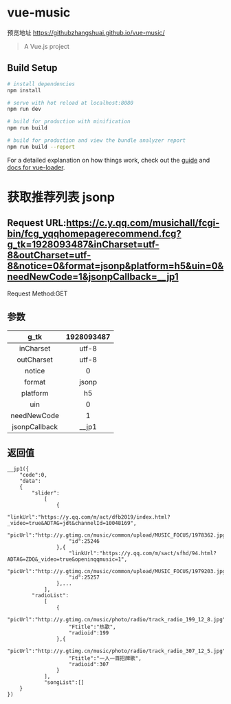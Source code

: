 # vue-music
预览地址
https://githubzhangshuai.github.io/vue-music/

> A Vue.js project

## Build Setup

``` bash
# install dependencies
npm install

# serve with hot reload at localhost:8080
npm run dev

# build for production with minification
npm run build

# build for production and view the bundle analyzer report
npm run build --report
```

For a detailed explanation on how things work, check out the [guide](http://vuejs-templates.github.io/webpack/) and [docs for vue-loader](http://vuejs.github.io/vue-loader).

# 获取推荐列表 jsonp
## Request URL:https://c.y.qq.com/musichall/fcgi-bin/fcg_yqqhomepagerecommend.fcg?g_tk=1928093487&inCharset=utf-8&outCharset=utf-8&notice=0&format=jsonp&platform=h5&uin=0&needNewCode=1&jsonpCallback=__jp1
Request Method:GET
## 参数
| g_tk | 1928093487 |
:-:|:-:|
inCharset | utf-8 | 
outCharset | utf-8 |
notice | 0 |
format | jsonp |
platform | h5 | 
uin | 0 |
needNewCode | 1 |
jsonpCallback | __jp1 |
## 返回值
    __jp1({
        "code":0,
        "data":
        {
            "slider":
                [
                    {
                        "linkUrl":"https://y.qq.com/m/act/dfb2019/index.html?_video=true&ADTAG=jdt&channelId=10048169",
                        "picUrl":"http://y.gtimg.cn/music/common/upload/MUSIC_FOCUS/1978362.jpg",
                        "id":25246
                    },{
                        "linkUrl":"https://y.qq.com/m/sact/sfhd/94.html?ADTAG=ZDQ&_video=true&openinqqmusic=1",
                        "picUrl":"http://y.gtimg.cn/music/common/upload/MUSIC_FOCUS/1979203.jpg",
                        "id":25257
                    },...
                ],
            "radioList":
                [
                    {
                        "picUrl":"http://y.gtimg.cn/music/photo/radio/track_radio_199_12_8.jpg",
                        "Ftitle":"热歌",
                        "radioid":199
                    },{
                        "picUrl":"http://y.gtimg.cn/music/photo/radio/track_radio_307_12_5.jpg",
                        "Ftitle":"一人一首招牌歌",
                        "radioid":307
                    }
                ],
                "songList":[]
        }
    })

